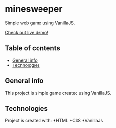 # minesweeper
Simple web game using VanillaJS. 

[Check out live demo!](https://aleksandrapecherz.github.io/minesweeper/)
## Table of contents
* [General info](#general-info)
* [Technologies](#technologies)

## General info
This project is simple game created using VanillaJS.
	
## Technologies
Project is created with:
*HTML
*CSS
*VanillaJs
	
